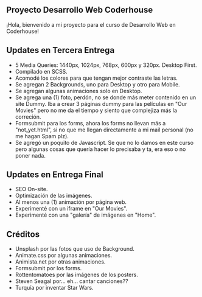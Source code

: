 ## Proyecto Desarrollo Web Coderhouse

¡Hola, bienvenido a mi proyecto para el curso de Desarrollo Web en Coderhouse!

## Updates en Tercera Entrega

- 5 Media Queries: 1440px, 1024px, 768px, 600px y 320px. Desktop First.
- Compilado en SCSS. 
- Acomodé los colores para que tengan mejor contraste las letras.
- Se agregan 2 Backgrounds, uno para Desktop y otro para Mobile.
- Se agregan algunas animaciones solo en Desktop.
- Se agrega una (1) foto, perdón, no se donde más meter contenido en un site Dummy. Iba a crear 3 páginas dummy para las películas en "Our Movies" pero no me da el tiempo y siento que complejiza más la correción.
- Formsubmit para los forms, ahora los forms no llevan más a "not_yet.html", si no que me llegan directamente a mi mail personal (no me hagan Spam plz).
- Se agregó un poquito de Javascript. Se que no lo damos en este curso pero algunas cosas que quería hacer lo precisaba y ta, era eso o no poner nada.

## Updates en Entrega Final

- SEO On-site.
- Optimización de las imágenes.
- Al menos una (1) animación por página web.
- Experimenté con un iframe en "Our Movies".
- Experimenté con una "galería" de imágenes en "Home".

## Créditos

- Unsplash por las fotos que uso de Background.
- Animate.css por algunas animaciones.
- Animista.net por otras animaciones.
- Formsubmit por los forms.
- Rottentomatoes por las imágenes de los posters.
- Steven Seagal por... eh... cantar canciones??
- Turquía por inventar Star Wars.